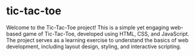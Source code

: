 # tic-tac-toe
Welcome to the Tic-Tac-Toe project! This is a simple yet engaging web-based game of Tic-Tac-Toe, developed using HTML, CSS, and JavaScript. The project serves as a learning exercise to understand the basics of web development, including layout design, styling, and interactive scripting.
